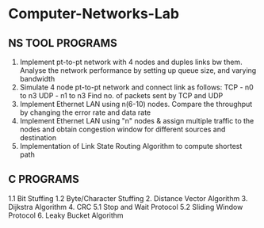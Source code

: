 # Computer-Networks-Lab

## NS TOOL PROGRAMS
1. Implement pt-to-pt network with 4 nodes and duples links bw them. Analyse the network performance by setting up queue size, and varying bandwidth
2. Simulate 4 node pt-to-pt network and connect link as follows:
    TCP - n0 to n3
    UDP - n1 to n3
   Find no. of packets sent by TCP and UDP
3. Implement Ethernet LAN using n(6-10) nodes. Compare the throughput by changing the error rate and data rate
4. Implement Ethernet LAN using "n" nodes & assign multiple traffic to the nodes and obtain congestion window for different sources and destination
5. Implementation of Link State Routing Algorithm to compute shortest path


## C PROGRAMS
1.1 Bit Stuffing
1.2 Byte/Character Stuffing 
2.  Distance Vector Algorithm
3.  Dijkstra Algorithm
4.  CRC
5.1 Stop and Wait Protocol
5.2 Sliding Window Protocol
6.  Leaky Bucket Algorithm
